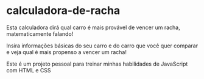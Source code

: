 # calculadora-de-racha
Esta calculadora dirá qual carro é mais provável de vencer um racha, matematicamente falando!

Insira informações básicas do seu carro e do carro que você quer comparar e veja qual é mais propenso a vencer um racha!

Este é um projeto pessoal para treinar minhas habilidades de JavaScript com HTML e CSS
